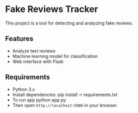 # Fake Reviews Tracker

This project is a tool for detecting and analyzing fake reviews.

## Features
- Analyze text reviews
- Machine learning model for classification
- Web interface with Flask

## Requirements
- Python 3.x
- Install dependencies:
   pip install -r requirements.txt
- To run app
    python app.py
- Then open `http://localhost:5000` in your browser.